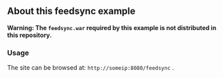 ## About this feedsync example

**Warning: The `feedsync.war` required by this example is not distributed in this repository.**

### Usage

The site can be browsed at: `http://someip:8080/feedsync` .
